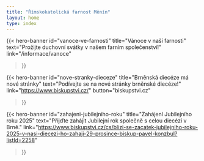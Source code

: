 ```yaml
---
title: "Římskokatolická farnost Měnín"
layout: home
type: index
---
```


{{< hero-banner
id="vanoce-ve-farnosti"
title="Vánoce v naší farnosti"
text="Prožijte duchovní svátky v našem farním společenství!"
link="/informace/vanoce"
>}}

{{< hero-banner
id="nove-stranky-dieceze"
title="Brněnská diecéze má nové stránky"
text="Podívejte se na nové stránky brněnské diecéze!"
link="https://www.biskupstvi.cz/"
button="biskupstvi.cz"
>}}

{{< hero-banner
id="zahajeni-jubilejniho-roku"
title="Zahájení Jubilejního roku 2025"
text="Přijďte zahájit Jubilejní rok společně s celou diecézí v Brně."
link="https://www.biskupstvi.cz/cs/blizi-se-zacatek-jubilejniho-roku-2025-v-nasi-diecezi-ho-zahaji-29-prosince-biskup-pavel-konzbul?listId=2258"
>}}